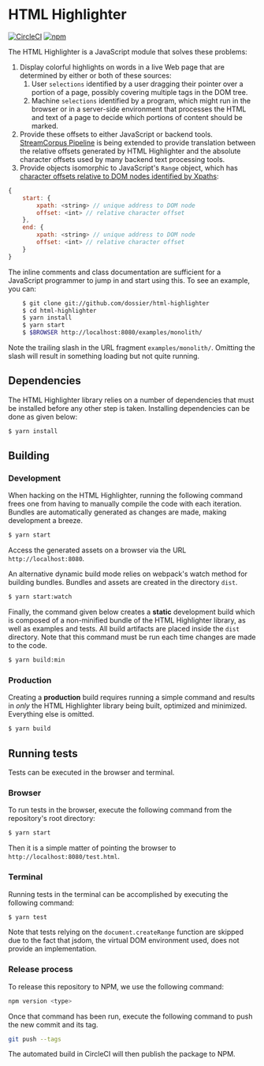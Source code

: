 # HTML Highlighter

[![CircleCI](https://circleci.com/gh/dossier/html-highlighter.svg?style=svg)](https://circleci.com/gh/dossier/html-highlighter)
[![npm](https://img.shields.io/npm/v/html-highlighter.svg)](https://www.npmjs.com/package/html-highlighter)

The HTML Highlighter is a JavaScript module that solves these problems:

 1. Display colorful highlights on words in a live Web page that are
    determined by either or both of these sources:
    1. User `selections` identified by a user dragging their pointer
       over a portion of a page, possibly covering multiple tags in
       the DOM tree.
    1. Machine `selections` identified by a program, which might run
       in the browser or in a server-side environment that processes
       the HTML and text of a page to decide which portions of content
       should be marked.
 1. Provide these offsets to either JavaScript or backend tools.
    [StreamCorpus Pipeline](https:/github.com/trec-kba/streamcorpus-pipeline)
    is being extended to provide translation between the relative
    offsets generated by HTML Highlighter and the absolute character
    offsets used by many backend text processing tools.
 1. Provide objects isomorphic to JavaScript's `Range` object, which
    has [character offsets relative to DOM nodes identified by Xpaths](https://github.com/dossier/html-highlighter/blob/0.1.0/src/html_highlighter.js#L1067-L1076):
```javascript
{
    start: {
        xpath: <string> // unique address to DOM node
        offset: <int> // relative character offset
    },
    end: {
        xpath: <string> // unique address to DOM node
        offset: <int> // relative character offset
    }
}
```

The inline comments and class documentation are sufficient for a JavaScript
programmer to jump in and start using this.  To see an example, you can:

```bash
    $ git clone git://github.com/dossier/html-highlighter
    $ cd html-highlighter
    $ yarn install
    $ yarn start
    $ $BROWSER http://localhost:8080/examples/monolith/
```

Note the trailing slash in the URL fragment `examples/monolith/`.  Omitting
the slash will result in something loading but not quite running.

## Dependencies

The HTML Highlighter library relies on a number of dependencies that must be
installed before any other step is taken.  Installing dependencies can be done
as given below:

```sh
$ yarn install
```

## Building
### Development

When hacking on the HTML Highlighter, running the following command frees one
from having to manually compile the code with each iteration.  Bundles are
automatically generated as changes are made, making development a breeze.

```sh
$ yarn start
```

Access the generated assets on a browser via the URL `http://localhost:8080`.

An alternative dynamic build mode relies on webpack's watch method for building
bundles.  Bundles and assets are created in the directory `dist`.

```sh
$ yarn start:watch
```

Finally, the command given below creates a **static** development build which
is composed of a non-minified bundle of the HTML Highlighter library, as well
as examples and tests.  All build artifacts are placed inside the `dist`
directory.  Note that this command must be run each time changes are made to
the code.

```sh
$ yarn build:min
```

### Production

Creating a **production** build requires running a simple command and results
in *only* the HTML Highlighter library being built, optimized and minimized.
Everything else is omitted.

```sh
$ yarn build
```

## Running tests

Tests can be executed in the browser and terminal.

### Browser

To run tests in the browser, execute the following command from the
repository's root directory:

```sh
$ yarn start
```

Then it is a simple matter of pointing the browser to
`http://localhost:8080/test.html`.

### Terminal

Running tests in the terminal can be accomplished by executing the following
command:

```sh
$ yarn test
```

Note that tests relying on the `document.createRange` function are skipped due
to the fact that jsdom, the virtual DOM environment used, does not provide an
implementation.

### Release process

To release this repository to NPM, we use the following command:

```sh
npm version <type>
```

Once that command has been run, execute the following command to push the
new commit and its tag.

```sh
git push --tags
```

The automated build in CircleCI will then publish the package to NPM.
